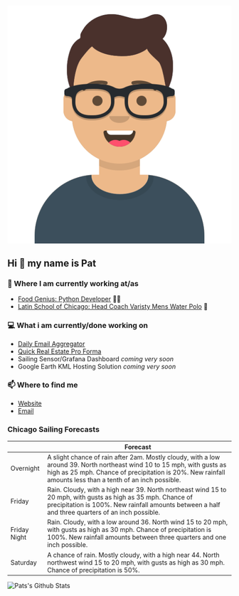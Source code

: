 [![Social banner for p-j-falconer](https://raw.githubusercontent.com/P-J-FALCONER/P-J-FALCONER/master/assets/avataaars.svg)](https://patfalconer.com/)
## Hi :wave: my name is Pat

### 💼 Where I am currently working at/as
- [Food Genius: Python Developer](https://getfoodgenius.com/) 🍔🐍
- [Latin School of Chicago: Head Coach Varisty Mens Water Polo](https://www.latinschool.org/) 🤽


### 💻 What i am currently/done working on
 - [Daily Email Aggregator](https://github.com/P-J-FALCONER/dott_daily_mail)
 - [Quick Real Estate Pro Forma](https://github.com/P-J-FALCONER/henry)
 - Sailing Sensor/Grafana Dashboard *coming very soon*
 - Google Earth KML Hosting Solution *coming very soon*

### 📫 Where to find me
 - [Website](https://patfalconer.com/)
 - [Email](mailto:patrick.j.falconer@gmail.com)


### Chicago Sailing Forecasts
|   | Forecast  |
|---|---|
| Overnight | A slight chance of rain after 2am. Mostly cloudy, with a low around 39. North northeast wind 10 to 15 mph, with gusts as high as 25 mph. Chance of precipitation is 20%. New rainfall amounts less than a tenth of an inch possible. |
| Friday | Rain. Cloudy, with a high near 39. North northeast wind 15 to 20 mph, with gusts as high as 35 mph. Chance of precipitation is 100%. New rainfall amounts between a half and three quarters of an inch possible. |
| Friday Night | Rain. Cloudy, with a low around 36. North wind 15 to 20 mph, with gusts as high as 30 mph. Chance of precipitation is 100%. New rainfall amounts between three quarters and one inch possible. |
| Saturday | A chance of rain. Mostly cloudy, with a high near 44. North northwest wind 15 to 20 mph, with gusts as high as 30 mph. Chance of precipitation is 50%. |

![Pats's Github Stats](https://github-readme-stats.vercel.app/api?username=p-j-falconer&show_icons=true&theme=radical)
